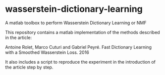 # wasserstein-dictionary-learning
A matlab toolbox to perform Wasserstein Dictionary Learning or NMF

This repository contains a matlab implementation of the methods described in the article:

Antoine Rolet, Marco Cuturi and Gabriel Peyré. Fast Dictionary Learning with a Smoothed Wasserstein Loss. 2016

It also includes a script to reproduce the experiment in the introduction of the article step by step.

